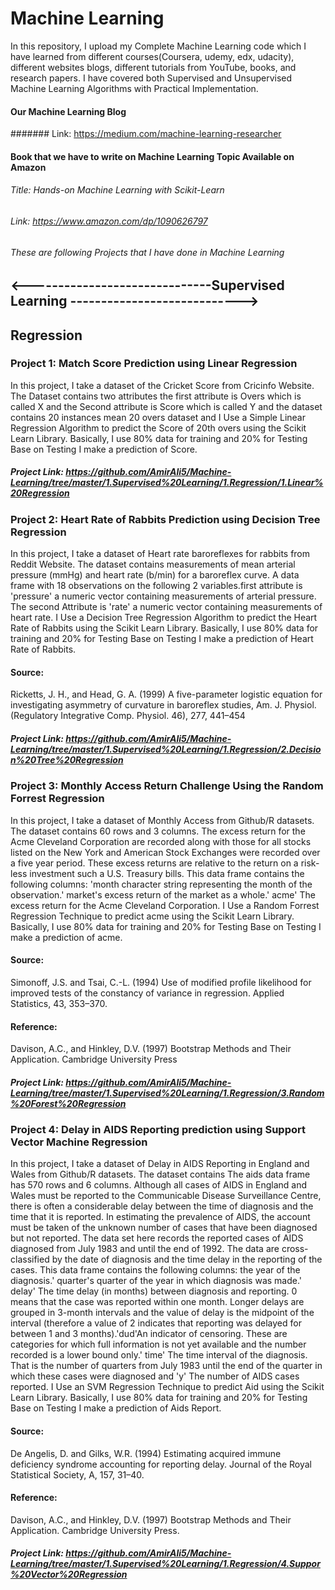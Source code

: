 # Machine Learning
In this repository, I upload my Complete Machine Learning code which I have learned from different courses(Coursera, udemy, edx, udacity), different websites blogs, different tutorials from YouTube, books, and research papers. I have covered both Supervised and Unsupervised Machine Learning Algorithms with Practical Implementation.

#### Our Machine Learning Blog
####### Link: https://medium.com/machine-learning-researcher

#### Book that we have to write on Machine Learning Topic Available on Amazon
###### Title: Hands-on Machine Learning with Scikit-Learn
###### Link: https://www.amazon.com/dp/1090626797

###### These are following Projects that I have done in Machine Learning
  
 ## <------------------------------Supervised Learning ---------------------------->

## Regression

### Project 1: Match Score Prediction using Linear Regression
In this project, I take a dataset of the Cricket Score from Cricinfo Website. The Dataset contains two attributes the first attribute is Overs which is called X and the Second attribute is Score which is called Y and the dataset contains 20 instances mean 20 overs dataset and I Use a Simple Linear Regression Algorithm to predict the Score of 20th overs using the Scikit Learn Library. Basically, I use 80% data for training and 20% for Testing Base on Testing I make a prediction of Score.
##### Project Link: https://github.com/AmirAli5/Machine-Learning/tree/master/1.Supervised%20Learning/1.Regression/1.Linear%20Regression


### Project 2: Heart Rate of Rabbits Prediction using Decision Tree Regression
In this project, I take a dataset of Heart rate baroreflexes for rabbits from Reddit Website. The dataset contains measurements of mean arterial pressure (mmHg) and heart rate (b/min) for a baroreflex curve. A data frame with 18 observations on the following 2 variables.first attribute is 'pressure' a numeric vector containing measurements of arterial pressure. The second Attribute is 'rate' a numeric vector containing measurements of heart rate. I Use a Decision Tree Regression Algorithm to predict the Heart Rate of Rabbits using the Scikit Learn Library. Basically, I use 80% data for training and 20% for Testing Base on Testing I make a prediction of Heart Rate of Rabbits.
#### Source:
Ricketts, J. H., and Head, G. A. (1999) A five-parameter logistic equation for investigating asymmetry of curvature in baroreflex studies, Am. J. Physiol. (Regulatory Integrative Comp. Physiol. 46), 277, 441–454
##### Project Link: https://github.com/AmirAli5/Machine-Learning/tree/master/1.Supervised%20Learning/1.Regression/2.Decision%20Tree%20Regression

### Project 3: Monthly Access Return Challenge Using the Random Forrest Regression
In this project, I take a dataset of Monthly Access from Github/R datasets. The dataset contains 60 rows and 3 columns. The excess return for the Acme Cleveland Corporation are recorded along with those for all stocks listed on the New York and American Stock Exchanges were recorded over a five year period. These excess returns are relative to the return on a risk-less investment such a U.S. Treasury bills. This data frame contains the following columns: 'month character string representing the month of the observation.' market's excess return of the market as a whole.' acme' The excess return for the Acme Cleveland Corporation. I Use a Random Forrest Regression Technique to predict acme using the Scikit Learn Library. Basically, I use 80% data for training and 20% for Testing Base on Testing I make a prediction of acme.
#### Source: 
Simonoff, J.S. and Tsai, C.-L. (1994) Use of modified profile likelihood for improved tests of the constancy of variance in regression. Applied Statistics, 43, 353–370.
#### Reference: 
Davison, A.C., and Hinkley, D.V. (1997) Bootstrap Methods and Their Application. Cambridge University Press
##### Project Link: https://github.com/AmirAli5/Machine-Learning/tree/master/1.Supervised%20Learning/1.Regression/3.Random%20Forest%20Regression

### Project 4: Delay in AIDS Reporting prediction using Support Vector Machine Regression
In this project, I take a dataset of Delay in AIDS Reporting in England and Wales from Github/R datasets. The dataset contains The aids data frame has 570 rows and 6 columns. Although all cases of AIDS in England and Wales must be reported to the Communicable Disease Surveillance Centre, there is often a considerable delay between the time of diagnosis and the time that it is reported. In estimating the prevalence of AIDS, the account must be taken of the unknown number of cases that have been diagnosed but not reported. The data set here records the reported cases of AIDS diagnosed from July 1983 and until the end of 1992. The data are cross-classified by the date of diagnosis and the time delay in the reporting of the cases. This data frame contains the following columns: the year of the diagnosis.' quarter's quarter of the year in which diagnosis was made.' delay' The time delay (in months) between diagnosis and reporting. 0 means that the case was reported within one month. Longer delays are grouped in 3-month intervals and the value of delay is the midpoint of the interval (therefore a value of 2 indicates that reporting was delayed for between 1 and 3 months).'dud'An indicator of censoring. These are categories for which full information is not yet available and the number recorded is a lower bound only.' time'
The time interval of the diagnosis. That is the number of quarters from July 1983 until the end of the quarter in which these cases were diagnosed and 'y' The number of AIDS cases reported. I Use an SVM  Regression Technique to predict Aid using the Scikit Learn Library. Basically, I use 80% data for training and 20% for Testing Base on Testing I make a prediction of Aids Report.
#### Source: 
De Angelis, D. and Gilks, W.R. (1994) Estimating acquired immune deficiency syndrome accounting for reporting delay. Journal of the Royal Statistical Society, A, 157, 31–40.
#### Reference: 
Davison, A.C., and Hinkley, D.V. (1997) Bootstrap Methods and Their Application. Cambridge University Press.
##### Project Link: https://github.com/AmirAli5/Machine-Learning/tree/master/1.Supervised%20Learning/1.Regression/4.Suppor%20Vector%20Regression
